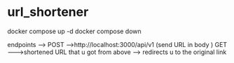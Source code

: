 # url_shortener

docker compose up -d
docker compose down

endpoints --> 
    POST -->http://localhost:3000/api/v1 (send URL in body )
    GET --->shortened URL that u got from above --> redirects u to the original link
    
